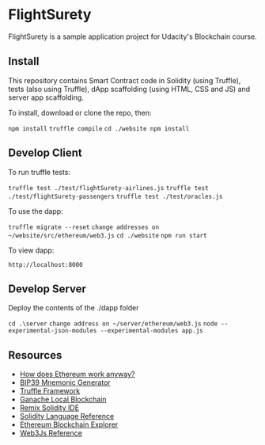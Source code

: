 # FlightSurety

FlightSurety is a sample application project for Udacity's Blockchain course.

## Install

This repository contains Smart Contract code in Solidity (using Truffle), tests (also using Truffle), dApp scaffolding (using HTML, CSS and JS) and server app scaffolding.

To install, download or clone the repo, then:

`npm install`
`truffle compile`
`cd ./website npm install`

## Develop Client

To run truffle tests:

`truffle test ./test/flightSurety-airlines.js`
`truffle test ./test/flightSurety-passengers`
`truffle test ./test/oracles.js`

To use the dapp:

`truffle migrate --reset`
`change addresses on ~/website/src/ethereum/web3.js`
`cd ./website`
`npm run start`

To view dapp:

`http://localhost:8000`

## Develop Server

Deploy the contents of the ./dapp folder

`cd .\server`
`change address on ~/server/ethereum/web3.js`
`node --experimental-json-modules --experimental-modules app.js`

## Resources

* [How does Ethereum work anyway?](https://medium.com/@preethikasireddy/how-does-ethereum-work-anyway-22d1df506369)
* [BIP39 Mnemonic Generator](https://iancoleman.io/bip39/)
* [Truffle Framework](http://truffleframework.com/)
* [Ganache Local Blockchain](http://truffleframework.com/ganache/)
* [Remix Solidity IDE](https://remix.ethereum.org/)
* [Solidity Language Reference](http://solidity.readthedocs.io/en/v0.4.24/)
* [Ethereum Blockchain Explorer](https://etherscan.io/)
* [Web3Js Reference](https://github.com/ethereum/wiki/wiki/JavaScript-API)